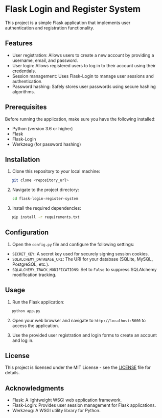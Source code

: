 # Flask Login and Register System

This project is a simple Flask application that implements user authentication and registration functionality.

## Features

- User registration: Allows users to create a new account by providing a username, email, and password.
- User login: Allows registered users to log in to their account using their credentials.
- Session management: Uses Flask-Login to manage user sessions and authentication.
- Password hashing: Safely stores user passwords using secure hashing algorithms.

## Prerequisites

Before running the application, make sure you have the following installed:

- Python (version 3.6 or higher)
- Flask
- Flask-Login
- Werkzeug (for password hashing)

## Installation

1. Clone this repository to your local machine:

```bash
   git clone <repository_url>
```

2. Navigate to the project directory:

   ```bash
   cd flask-login-register-system
   ```


3. Install the required dependencies:

  ```bash
     pip install -r requirements.txt
  ```


## Configuration

1. Open the `config.py` file and configure the following settings:

- `SECRET_KEY`: A secret key used for securely signing session cookies.
- `SQLALCHEMY_DATABASE_URI`: The URI for your database (SQLite, MySQL, PostgreSQL, etc.).
- `SQLALCHEMY_TRACK_MODIFICATIONS`: Set to `False` to suppress SQLAlchemy modification tracking.

## Usage

1. Run the Flask application:

  ```bash
     python app.py
  ```


2. Open your web browser and navigate to `http://localhost:5000` to access the application.

3. Use the provided user registration and login forms to create an account and log in.

## License

This project is licensed under the MIT License - see the [LICENSE](LICENSE) file for details.

## Acknowledgments

- Flask: A lightweight WSGI web application framework.
- Flask-Login: Provides user session management for Flask applications.
- Werkzeug: A WSGI utility library for Python.



